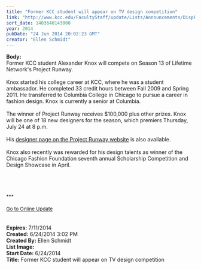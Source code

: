 ```yaml
---
title: "Former KCC student will appear on TV design competition"
link: "http://www.kcc.edu/FacultyStaff/update/Lists/Announcements/DispForm.aspx?ID=1551"
sort_date: 1403640143000
year: 2014
pubDate: "24 Jun 2014 20:02:23 GMT"
creator: "Ellen Schmidt"
---
```


<div><b>Body:</b> <div class="ExternalClassF571AA60016F4217A57DE0DD31D2A95F">
<div>Former KCC student Alexander Knox will compete on Season 13 of Lifetime Network's Project Runway.</div>
<div><br />Knox started his college career at KCC, where he was a student ambassador. He completed 33 credit hours between Fall 2009 and Spring 2011. He transferred to Columbia College in Chicago to pursue a career in fashion design. Knox is currently a senior at Columbia.</div>
<div> </div>
<div>The winner of Project Runway receives $100,000 plus other prizes. Knox will be one of 18 new designers for the season, which premiers Thursday, July 24 at 8 p.m. </div>
<div> </div>
<div>His <a href="http://www.mylifetime.com/shows/project-runway/season-13/designers/alexander-knox">designer page on the Project Runway website</a> is also available. </div>
<div> </div>
<div>Knox also recently was rewarded for his design talents as winner of the Chicago Fashion Foundation seventh annual Scholarship Competition and Design Showcase in April.<br /></div>
<div> </div>
<div> </div>
<div>
<div> </div>
<div>
<div class="ExternalClass473E5F57DC9E45AE80B023AF92F4BFA4"><br /></div>
<div class="ExternalClass473E5F57DC9E45AE80B023AF92F4BFA4"><font size="2">***</font></div>
<div class="ExternalClass473E5F57DC9E45AE80B023AF92F4BFA4"><font size="2"></font> </div>
<div class="ExternalClass473E5F57DC9E45AE80B023AF92F4BFA4"><a href="/FacultyStaff/update/Pages/dailyupdate.aspx"><font size="2">Go to Online Update</font></a></div>
<div class="ExternalClass473E5F57DC9E45AE80B023AF92F4BFA4"><font size="2"></font> </div></div></div>
<div> </div></div></div>
<div><b>Expires:</b> 7/11/2014</div>
<div><b>Created:</b> 6/24/2014 3:02 PM</div>
<div><b>Created By:</b> Ellen Schmidt</div>
<div><b>List Image:</b> <a href="http://www.kcc.edu/FacultyStaff/update/PublishingImages/Alexander_and_Chicago_Fashion_Foundation.jpg"></a></div>
<div><b>Start Date:</b> 6/24/2014</div>
<div><b>Title:</b> Former KCC student will appear on TV design competition</div>
